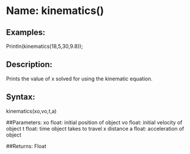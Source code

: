 # Name: kinematics()

## Examples:
Println(kinematics(18,5,30,9.8));

## Description:
Prints the value of x solved for using the kinematic equation.
## Syntax:
kinematics(xo,vo,t,a)

##Parameters: 
xo      float: initial position of object
vo      float: initial velocity of object
t       float: time object takes to travel x distance
a       float: acceleration of object
         
##Returns:
Float


